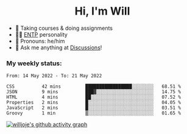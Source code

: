 <h1 align="center">Hi, I'm Will</h1>


-   :seedling: Taking courses & doing assignments
-   :man_scientist: [ENTP](https://www.16personalities.com/entp-personality) personality
-   :man: Pronouns: he/him
-   :thought_balloon: Ask me anything at [Discussions](https://github.com/willjoje/willjoje/discussions/new)!

### My weekly status:
<!--START_SECTION:waka-->

```text
From: 14 May 2022 - To: 21 May 2022

CSS          42 mins         █████████████████░░░░░░░░   68.51 %
JSON         9 mins          ███▓░░░░░░░░░░░░░░░░░░░░░   14.75 %
HTML         4 mins          ██░░░░░░░░░░░░░░░░░░░░░░░   07.52 %
Properties   2 mins          █░░░░░░░░░░░░░░░░░░░░░░░░   04.05 %
JavaScript   2 mins          █░░░░░░░░░░░░░░░░░░░░░░░░   03.51 %
Groovy       1 min           ▒░░░░░░░░░░░░░░░░░░░░░░░░   01.65 %
```

<!--END_SECTION:waka-->

[![willjoje's github activity graph](https://activity-graph.herokuapp.com/graph?username=willjoje&theme=react-dark&custom_title=Here's%20my%20codding%20days&hide_border=true)](https://github.com/ashutosh00710/github-readme-activity-graph)
